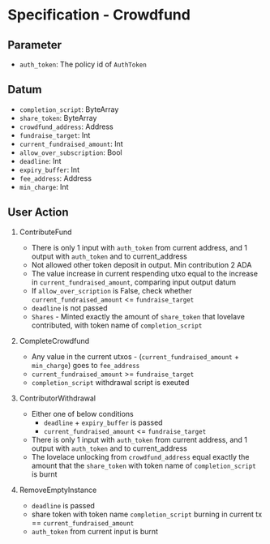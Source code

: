 # Specification - Crowdfund

## Parameter

- `auth_token`: The policy id of `AuthToken`

## Datum

- `completion_script`: ByteArray
- `share_token`: ByteArray
- `crowdfund_address`: Address
- `fundraise_target`: Int
- `current_fundraised_amount`: Int
- `allow_over_subscription`: Bool
- `deadline`: Int
- `expiry_buffer`: Int
- `fee_address`: Address
- `min_charge`: Int

## User Action

1. ContributeFund

   - There is only 1 input with `auth_token` from current address, and 1 output with `auth_token` and to current_address
   - Not allowed other token deposit in output. Min contribution 2 ADA
   - The value increase in current respending utxo equal to the increase in `current_fundraised_amount`, comparing input output datum
   - If `allow_over_scription` is False, check whether `current_fundraised_amount` <= `fundraise_target`
   - `deadline` is not passed
   - `Shares` - Minted exactly the amount of `share_token` that lovelave contributed, with token name of `completion_script`

2. CompleteCrowdfund

   - Any value in the current utxos - (`current_fundraised_amount` + `min_charge`) goes to `fee_address`
   - `current_fundraised_amount` >= `fundraise_target`
   - `completion_script` withdrawal script is exeuted

3. ContributorWithdrawal

   - Either one of below conditions
     - `deadline` + `expiry_buffer` is passed
     - `current_fundraised_amount` <= `fundraise_target`
   - There is only 1 input with `auth_token` from current address, and 1 output with `auth_token` and to current_address
   - The lovelace unlocking from `crowdfund_address` equal exactly the amount that the `share_token` with token name of `completion_script` is burnt

4. RemoveEmptyInstance

   - `deadline` is passed
   - share token with token name `completion_script` burning in current tx == `current_fundraised_amount`
   - `auth_token` from current input is burnt
